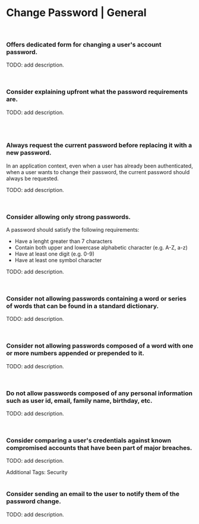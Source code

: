 # Change Password | General
<br>


### Offers dedicated form for changing a user's account password.

TODO: add description.

<br>


### Consider explaining upfront what the password requirements are.

TODO: add description.


<br><br>


### Always request the current password before replacing it with a new password.

In an application context, even when a user has already been authenticated, when a user wants to change their password, the current password should always be requested.

TODO: add description.

<br>


### Consider allowing only strong passwords.

A password should satisfy the following requirements:
- Have a lenght greater than 7 characters
- Contain both upper and lowercase alphabetic character (e.g. A-Z, a-z)
- Have at least one digit (e.g. 0-9)
- Have at least one symbol character

TODO: add description.

<br>


### Consider not allowing passwords containing a word or series of words that can be found in a standard dictionary.

TODO: add description.

<br>


### Consider not allowing passwords composed of a word with one or more numbers appended or prepended to it.

TODO: add description.

<br>


### Do not allow passwords composed of any personal information such as user id, email, family name, birthday, etc.

TODO: add description.

<br>


### Consider comparing a user's credentials against known compromised accounts that have been part of major breaches.

TODO: add description.


Additional Tags: Security
<br><br>


### Consider sending an email to the user to notify them of the password change.

TODO: add description.

<br>
